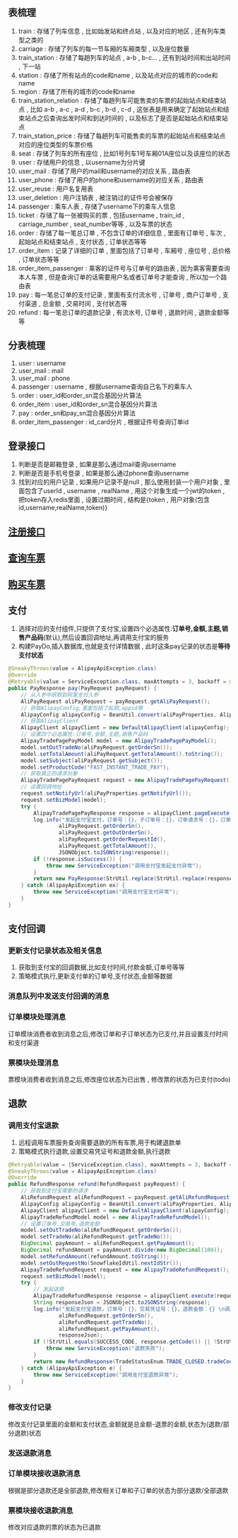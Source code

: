 
## 表梳理

1. train : 存储了列车信息 , 比如始发站和终点站 , 以及对应的地区 , 还有列车类型之类的
2. carriage : 存储了列车的每一节车厢的车厢类型 , 以及座位数量
3. train_station : 存储了每趟列车的站点 , a-b , b-c... , 还有到站时间和出站时间 , 下一站
4. station : 存储了所有站点的code和name , 以及站点对应的城市的code和name
5. region : 存储了所有的城市的code和name
6. train_station_relation : 存储了每趟列车可能售卖的车票的起始站点和结束站点 , 比如 a-b , a-c , a-d , b-c , b-d , c-d , 这张表是用来确定了起始站点和结束站点之后查询出发时间和到达时间的 , 以及标志了是否是起始站点和结束站点
7. train_station_price : 存储了每趟列车可能售卖的车票的起始站点和结束站点对应的座位类型的车票价格
8. seat : 存储了列车的所有座位 , 比如1号列车1号车厢01A座位以及该座位的状态
9. user : 存储用户的信息 , 以username为分片键
10. user_mail : 存储了用户的mail和username的对应关系 , 路由表
11. user_phone : 存储了用户的phone和username的对应关系 , 路由表
12. user_reuse : 用户名复用表
13. user_deletion : 用户注销表 , 被注销过的证件号会被保存
14. passenger : 乘车人表 , 存储了username下的乘车人信息
15. ticket : 存储了每一张被购买的票 , 包括username , train_id , carriage_number , seat_number等等 , 以及车票的状态
16. order : 存储了每一笔总订单 , 不包含订单的详细信息 , 里面有订单号 , 车次 , 起始站点和结束站点 , 支付状态 , 订单状态等等
17. order_item : 记录了详细的订单 , 里面包括了订单号 , 车厢号 , 座位号 , 总价格 , 订单状态等等
18. order_item_passenger : 乘客的证件号与订单号的路由表 , 因为乘客需要查询本人车票 , 但是查询订单的话需要用户名或者订单号才能查询 , 所以加一个路由表
19. pay : 每一笔总订单的支付记录 , 里面有支付流水号 , 订单号 , 商户订单号 , 支付渠道 , 总金额 , 交易时间 , 支付状态等
20. refund : 每一笔总订单的退款记录 , 有流水号, 订单号 , 退款时间 , 退款金额等等

## 分表梳理

1. user : username
2. user_mail : mail
3. user_mail : phone
4. passenger : username , 根据username查询自己名下的乘车人
5. order : user_id和order_sn混合基因分片算法
6. order_item : user_id和order_sn混合基因分片算法
7. pay : order_sn和pay_sn混合基因分片算法
8. order_item_passenger : id_card分片 , 根据证件号查询订单id

## 登录接口

1. 判断是否是邮箱登录 , 如果是那么通过mail查询username
2. 判断是否是手机号登录 , 如果是那么通过phone查询username
3. 找到对应的用户记录 , 如果用户记录不是null , 那么使用封装一个用户对象 , 里面包含了userId , username , realName , 用这个对象生成一个jwt的token , 把token存入redis里面 , 设置过期时间 , 结构是{token , 用户对象(包含id,username,realName,token)}

## [注册接口](12306/注册接口.md)

## [查询车票](12306/查询车票.md)

## [购买车票](12306/购买车票.md)

## 支付

1. 选择对应的支付组件,只提供了支付宝,设置四个必选属性:**订单号,金额,主题,销售产品码**(默认),然后设置回调地址,再调用支付宝的服务
2. 构建PayDo,插入数据库,也就是支付详情数据 , 此时这条pay记录的状态是**等待支付状态**

```java
@SneakyThrows(value = AlipayApiException.class)  
@Override  
@Retryable(value = ServiceException.class, maxAttempts = 3, backoff = @Backoff(delay = 1000, multiplier = 1.5))  
public PayResponse pay(PayRequest payRequest) {  
    // 从入参中获取到阿里支付入参  
    AliPayRequest aliPayRequest = payRequest.getAliPayRequest();  
    // 获取AlipayConfig,里面包括了私钥,appid等  
    AlipayConfig alipayConfig = BeanUtil.convert(aliPayProperties, AlipayConfig.class);  
    // 获取AlipayClient  
    AlipayClient alipayClient = new DefaultAlipayClient(alipayConfig);  
    // 设置四个必选属性:订单号,金额,主题,销售产品码  
    AlipayTradePagePayModel model = new AlipayTradePagePayModel();  
    model.setOutTradeNo(aliPayRequest.getOrderSn());  
    model.setTotalAmount(aliPayRequest.getTotalAmount().toString());  
    model.setSubject(aliPayRequest.getSubject());  
    model.setProductCode("FAST_INSTANT_TRADE_PAY");  
    // 获取真正的请求对象  
    AlipayTradePagePayRequest request = new AlipayTradePagePayRequest();  
    // 设置回调地址  
    request.setNotifyUrl(aliPayProperties.getNotifyUrl());  
    request.setBizModel(model);  
    try {  
        AlipayTradePagePayResponse response = alipayClient.pageExecute(request);  
        log.info("发起支付宝支付，订单号：{}，子订单号：{}，订单请求号：{}，订单金额：{} \n调用支付返回：\n\n{}\n",  
                aliPayRequest.getOrderSn(),  
                aliPayRequest.getOutOrderSn(),  
                aliPayRequest.getOrderRequestId(),  
                aliPayRequest.getTotalAmount(),  
                JSONObject.toJSONString(response));  
        if (!response.isSuccess()) {  
            throw new ServiceException("调用支付宝发起支付异常");  
        }  
        return new PayResponse(StrUtil.replace(StrUtil.replace(response.getBody(), "\"", "'"), "\n", ""));  
    } catch (AlipayApiException ex) {  
        throw new ServiceException("调用支付宝支付异常");  
    }  
}
```

## 支付回调

### 更新支付记录状态及相关信息

1. 获取到支付宝的回调数据,比如支付时间,付款金额,订单号等等
2. 策略模式执行,更新支付单的订单号,支付状态,金额等数据

### 消息队列中发送支付回调的消息

### 订单模块处理消息

订单模块消费者收到消息之后,修改订单和子订单状态为已支付,并且设置支付时间和支付渠道

### 票模块处理消息

票模块消费者收到消息之后,修改座位状态为已出售 , 修改票的状态为已支付(todo)

## 退款

### 调用支付宝退款

1. 远程调用车票服务查询需要退款的所有车票,用于构建退款单
2. 策略模式执行退款,设置交易凭证号和退款金额,执行退款

```java
@Retryable(value = {ServiceException.class}, maxAttempts = 3, backoff = @Backoff(delay = 1000, multiplier = 1.5))  
@SneakyThrows(value = AlipayApiException.class)  
@Override  
public RefundResponse refund(RefundRequest payRequest) {  
    // 获取到支付宝需要的请求  
    AliRefundRequest aliRefundRequest = payRequest.getAliRefundRequest();  
    AlipayConfig alipayConfig = BeanUtil.convert(aliPayProperties, AlipayConfig.class);  
    AlipayClient alipayClient = new DefaultAlipayClient(alipayConfig);  
    AlipayTradeRefundModel model = new AlipayTradeRefundModel();  
    // 设置订单号,交易号,退款金额  
    model.setOutTradeNo(aliRefundRequest.getOrderSn());  
    model.setTradeNo(aliRefundRequest.getTradeNo());  
    BigDecimal payAmount = aliRefundRequest.getPayAmount();  
    BigDecimal refundAmount = payAmount.divide(new BigDecimal(100));  
    model.setRefundAmount(refundAmount.toString());  
    model.setOutRequestNo(SnowflakeIdUtil.nextIdStr());  
    AlipayTradeRefundRequest request = new AlipayTradeRefundRequest();  
    request.setBizModel(model);  
    try {  
        // 发起退款  
        AlipayTradeRefundResponse response = alipayClient.execute(request);  
        String responseJson = JSONObject.toJSONString(response);  
        log.info("发起支付宝退款，订单号：{}，交易凭证号：{}，退款金额：{} \n调用退款响应：\n\n{}\n",  
                aliRefundRequest.getOrderSn(),  
                aliRefundRequest.getTradeNo(),  
                aliRefundRequest.getPayAmount(),  
                responseJson);  
        if (!StrUtil.equals(SUCCESS_CODE, response.getCode()) || !StrUtil.equals(FUND_CHANGE, response.getFundChange())) {  
            throw new ServiceException("退款失败");  
        }  
        return new RefundResponse(TradeStatusEnum.TRADE_CLOSED.tradeCode(), response.getTradeNo());  
    } catch (AlipayApiException e) {  
        throw new ServiceException("调用支付宝退款异常");  
    }  
}
```

### 修改支付记录

 修改支付记录里面的金额和支付状态,金额就是总金额-退票的金额,状态为(退款/部分退款)状态

### 发送退款消息

### 订单模块接收退款消息

根据是部分退款还是全部退款,修改相关订单和子订单的状态为部分退款/全部退款

### 票模块接收退款消息

修改对应退款的票的状态为已退款







